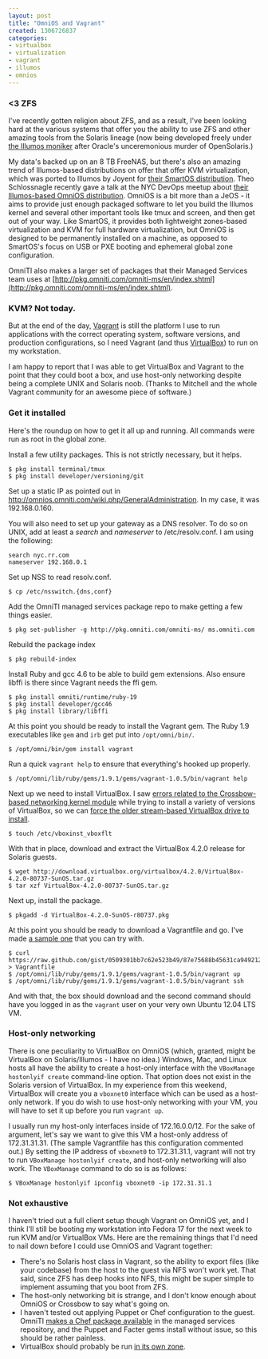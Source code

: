 ```yaml
---
layout: post
title: "OmniOS and Vagrant"
created: 1306726837
categories:
- virtualbox
- virtualization
- vagrant
- illumos
- omnios
---
```


### <3 ZFS

I've recently gotten religion about ZFS, and as a result, I've been looking hard at the various systems that offer you the ability to use ZFS and other amazing tools from the Solaris lineage (now being developed freely under [the Illumos moniker](http://blog.illumos.org/) after Oracle's unceremonious murder of OpenSolaris.)

My data's backed up on an 8 TB FreeNAS, but there's also an amazing trend of Illumos-based distributions on offer that offer KVM virtualization, which was ported to Illumos by Joyent for [their SmartOS distribution](http://smartos.org/). Theo Schlossnagle recently gave a talk at the NYC DevOps meetup about [their Illumos-based OmniOS distribution](http://omnios.omniti.com/). OmniOS is a bit more than a JeOS - it aims to provide just enough packaged software to let you build the Illumos kernel and several other important tools like tmux and screen, and then get out of your way. Like SmartOS, it provides both lightweight zones-based virtualization and KVM for full hardware virtualization, but OmniOS is designed to be permanently installed on a machine, as opposed to SmartOS's focus on USB or PXE booting and ephemeral global zone configuration.

OmniTI also makes a larger set of packages that their Managed Services team uses at [http://pkg.omniti.com/omniti-ms/en/index.shtml](http://pkg.omniti.com/omniti-ms/en/index.shtml).

### KVM? Not today.

But at the end of the day, [Vagrant](http://vagrantup.com/) is still the platform I use to run applications with the correct operating system, software versions, and production configurations, so I need Vagrant (and thus [VirtualBox](https://www.virtualbox.org/)) to run on my workstation.

I am happy to report that I was able to get VirtualBox and Vagrant to the point that they could boot a box, and use host-only networking despite being a complete UNIX and Solaris noob. (Thanks to Mitchell and the whole Vagrant community for an awesome piece of software.)

### Get it installed

Here's the roundup on how to get it all up and running. All commands were run as root in the global zone.

Install a few utility packages. This is not strictly necessary, but it helps.

    $ pkg install terminal/tmux
    $ pkg install developer/versioning/git

Set up a static IP as pointed out in http://omnios.omniti.com/wiki.php/GeneralAdministration. In my case, it was 192.168.0.160.

You will also need to set up your gateway as a DNS resolver. To do so on UNIX, add at least a *search* and *nameserver* to /etc/resolv.conf. I am using the following:

    search nyc.rr.com
    nameserver 192.168.0.1

Set up NSS to read resolv.conf.

    $ cp /etc/nsswitch.{dns,conf}

Add the OmniTI managed services package repo to make getting a few things easier.

    $ pkg set-publisher -g http://pkg.omniti.com/omniti-ms/ ms.omniti.com

Rebuild the package index

    $ pkg rebuild-index

Install Ruby and gcc 4.6 to be able to build gem extensions. Also ensure libffi is there since Vagrant needs the ffi gem.

    $ pkg install omniti/runtime/ruby-19
    $ pkg install developer/gcc46
    $ pkg install library/libffi

At this point you should be ready to install the Vagrant gem. The Ruby 1.9 executables like `gem` and `irb` get put into `/opt/omni/bin/`.

    $ /opt/omni/bin/gem install vagrant

Run a quick `vagrant help` to ensure that everything's hooked up properly.

    $ /opt/omni/lib/ruby/gems/1.9.1/gems/vagrant-1.0.5/bin/vagrant help

Next up we need to install VirtualBox. I saw [errors related to the Crossbow-based networking kernel module](https://gist.github.com/7ddfa72c1d97198532ea) while trying to install a variety of versions of VirtualBox, so we can [force the older stream-based VirtualBox drive to install](http://www.virtualbox.org/manual/ch09.html#vboxbowsolaris11).

    $ touch /etc/vboxinst_vboxflt

With that in place, download and extract the VirtualBox 4.2.0 release for Solaris guests.

    $ wget http://download.virtualbox.org/virtualbox/4.2.0/VirtualBox-4.2.0-80737-SunOS.tar.gz
    $ tar xzf VirtualBox-4.2.0-80737-SunOS.tar.gz

Next up, install the package.

    $ pkgadd -d VirtualBox-4.2.0-SunOS-r80737.pkg

At this point you should be ready to download a Vagrantfile and go. I've made [a sample one](https://gist.github.com/0509301bb7c62e523b49) that you can try with.

    $ curl https://raw.github.com/gist/0509301bb7c62e523b49/87e75688b45631ca9492123c5f160d2311e84604/gistfile1.rb > Vagrantfile
    $ /opt/omni/lib/ruby/gems/1.9.1/gems/vagrant-1.0.5/bin/vagrant up
    $ /opt/omni/lib/ruby/gems/1.9.1/gems/vagrant-1.0.5/bin/vagrant ssh

And with that, the box should download and the second command should have you logged in as the `vagrant` user on your very own Ubuntu 12.04 LTS VM.

### Host-only networking

There is one peculiarity to VirtualBox on OmniOS (which, granted, might be VirtualBox on Solaris/Illumos - I have no idea.) Windows, Mac, and Linux hosts all have the ability to create a host-only interface with the `VBoxManage hostonlyif create` command-line option. That option does not exist in the Solaris version of VirtualBox. In my experience from this weekend, VirtualBox will create you a `vboxnet0` interface which can be used as a host-only network. If you do wish to use host-only networking with your VM, you will have to set it up before you run `vagrant up`.

I usually run my host-only interfaces inside of 172.16.0.0/12. For the sake of argument, let's say we want to give this VM a host-only address of 172.31.31.31. (The sample Vagrantfile has this configuration commented out.) By setting the IP address of `vboxnet0` to 172.31.31.1, vagrant will not try to run `VBoxManage hostonlyif create`, and host-only networking will also work. The `VBoxManage` command to do so is as follows:

    $ VBoxManage hostonlyif ipconfig vboxnet0 -ip 172.31.31.1

### Not exhaustive

I haven't tried out a full client setup though Vagrant on OmniOS yet, and I think I'll still be booting my workstation into Fedora 17 for the next week to run KVM and/or VirtualBox VMs. Here are the remaining things that I'd need to nail down before I could use OmniOS and Vagrant together:

- There's no Solaris host class in Vagrant, so the ability to export files (like your codebase) from the host to the guest via NFS won't work yet. That said, since ZFS has deep hooks into NFS, this might be super simple to implement assuming that you boot from ZFS.
- The host-only networking bit is strange, and I don't know enough about OmniOS or Crossbow to say what's going on.
- I haven't tested out applying Puppet or Chef configuration to the guest. OmniTI [makes a Chef package available](http://pkg.omniti.com/omniti-ms/info/0/omniti%2Fsystem%2Fmanagement%2Fchef%400.10.8%2C5.11-0.151002%3A20120501T192332Z) in the managed services repository, and the Puppet and Facter gems install without issue, so this should be rather painless.
- VirtualBox should probably be run [in its own zone](http://www.virtualbox.org/manual/ch02.html#idp11597936).
